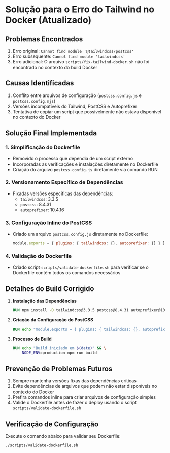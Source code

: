 # Solução para o Erro do Tailwind no Docker (Atualizado)

## Problemas Encontrados
1. Erro original: `Cannot find module '@tailwindcss/postcss'`
2. Erro subsequente: `Cannot find module 'tailwindcss'`
3. Erro adicional: O arquivo `scripts/fix-tailwind-docker.sh` não foi encontrado no contexto do build Docker

## Causas Identificadas
1. Conflito entre arquivos de configuração (`postcss.config.js` e `postcss.config.mjs`)
2. Versões incompatíveis do Tailwind, PostCSS e Autoprefixer
3. Tentativa de copiar um script que possivelmente não estava disponível no contexto do Docker

## Solução Final Implementada

### 1. Simplificação do Dockerfile
- Removido o processo que dependia de um script externo
- Incorporadas as verificações e instalações diretamente no Dockerfile
- Criação do arquivo `postcss.config.js` diretamente via comando RUN

### 2. Versionamento Específico de Dependências
- Fixadas versões específicas das dependências:
  - `tailwindcss`: 3.3.5
  - `postcss`: 8.4.31
  - `autoprefixer`: 10.4.16

### 3. Configuração Inline do PostCSS
- Criado um arquivo `postcss.config.js` diretamente no Dockerfile:
  ```javascript
  module.exports = { plugins: { tailwindcss: {}, autoprefixer: {} } }
  ```

### 4. Validação do Dockerfile
- Criado script `scripts/validate-dockerfile.sh` para verificar se o Dockerfile contém todos os comandos necessários

## Detalhes do Build Corrigido

1. **Instalação das Dependências**
   ```dockerfile
   RUN npm install -D tailwindcss@3.3.5 postcss@8.4.31 autoprefixer@10.4.16
   ```

2. **Criação da Configuração do PostCSS**
   ```dockerfile
   RUN echo "module.exports = { plugins: { tailwindcss: {}, autoprefixer: {} } }" > postcss.config.js
   ```

3. **Processo de Build**
   ```dockerfile
   RUN echo "Build iniciado em $(date)" && \
       NODE_ENV=production npm run build
   ```

## Prevenção de Problemas Futuros

1. Sempre mantenha versões fixas das dependências críticas
2. Evite dependências de arquivos que podem não estar disponíveis no contexto do Docker
3. Prefira comandos inline para criar arquivos de configuração simples
4. Valide o Dockerfile antes de fazer o deploy usando o script `scripts/validate-dockerfile.sh`

## Verificação de Configuração
Execute o comando abaixo para validar seu Dockerfile:

```bash
./scripts/validate-dockerfile.sh
```
